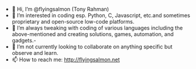 - 👋 Hi, I’m @flyingsalmon (Tony Rahman)
- 👀 I’m interested in coding esp. Python, C, Javascript, etc.and sometimes proprietary and open-source low-code platforms.
- 🌱 I’m always tweaking with coding of various languages including the above-mentioned and creating solutions, games, automation, and gadgets.- 
- 💞️ I’m not currently looking to collaborate on anything specific but observe and learn.
- 📫 How to reach me: http://flyingsalmon.net

<!---
wildyuppie/wildyuppie is a ✨ special ✨ repository because its `README.md` (this file) appears on your GitHub profile.
You can click the Preview link to take a look at your changes.
--->

